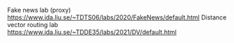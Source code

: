 Fake news lab (proxy) https://www.ida.liu.se/~TDTS06/labs/2020/FakeNews/default.html
Distance vector routing lab https://www.ida.liu.se/~TDDE35/labs/2021/DV/default.html
